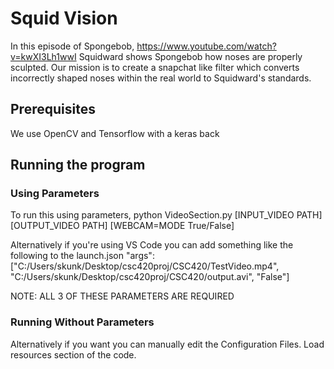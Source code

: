 # Squid Vision

In this episode of Spongebob, https://www.youtube.com/watch?v=kwXI3Lh1wwI Squidward shows Spongebob how noses are properly sculpted. Our mission is to create a snapchat like filter which converts incorrectly shaped noses within the real world to Squidward's standards.

## Prerequisites
We use OpenCV and Tensorflow with a keras back

## Running the program

### Using Parameters
To run this using parameters, 
python VideoSection.py [INPUT_VIDEO PATH] [OUTPUT_VIDEO PATH] [WEBCAM=MODE True/False]

Alternatively if you're using VS Code you can add something like the following to the launch.json
"args":["C:/Users/skunk/Desktop/csc420proj/CSC420/TestVideo.mp4", 
    "C:/Users/skunk/Desktop/csc420proj/CSC420/output.avi",
    "False"]

NOTE: ALL 3 OF THESE PARAMETERS ARE REQUIRED

### Running Without Parameters
Alternatively if you want you can manually edit the Configuration Files.
Load resources section of the code.

